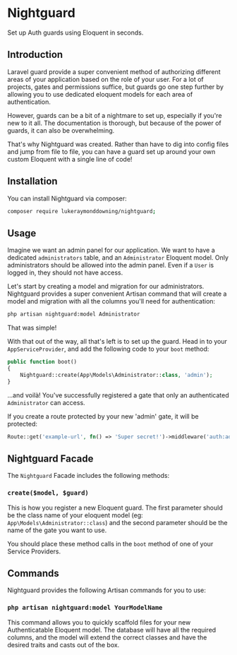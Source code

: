# Nightguard

Set up Auth guards using Eloquent in seconds.

## Introduction

Laravel guard provide a super convenient method of authorizing different areas
of your application based on the role of your user. For a lot of projects, 
gates and permissions suffice, but guards go one step further by allowing you
to use dedicated eloquent models for each area of authentication.

However, guards can be a bit of a nightmare to set up, especially if you're new
to it all. The documentation is thorough, but because of the power of guards,
it can also be overwhelming.

That's why Nightguard was created. Rather than have to dig into config files and jump
from file to file, you can have a guard set up around your own custom Eloquent
with a single line of code!

## Installation

You can install Nightguard via composer:

```bash
composer require lukeraymonddowning/nightguard;
```

## Usage

Imagine we want an admin panel for our application. We want to have a dedicated
`administrators` table, and an `Administrator` Eloquent model. Only administrators
should be allowed into the admin panel. Even if a `User` is logged in, they should
not have access.

Let's start by creating a model and migration for our administrators. Nightguard
provides a super convenient Artisan command that will create a model and migration
with all the columns you'll need for authentication:

```bash
php artisan nightguard:model Administrator
```

That was simple!

With that out of the way, all that's left is to set up the guard. Head in to your
`AppServiceProvider`, and add the following code to your `boot` method:

```php
public function boot() 
{
    Nightguard::create(App\Models\Administrator::class, 'admin');
}
```

...and voilà! You've successfully registered a gate that only an authenticated
`Administrator` can access.

If you create a route protected by your new 'admin' gate, it will be protected:

```php
Route::get('example-url', fn() => 'Super secret!')->middleware('auth:admin');
```

## Nightguard Facade

The `Nightguard` Facade includes the following methods:

### `create($model, $guard)`

This is how you register a new Eloquent guard. The first parameter should be the 
class name of your eloquent model (eg: `App\Models\Administrator::class`) and
the second parameter should be the name of the gate you want to use.

You should place these method calls in the `boot` method of one of your Service
Providers.

## Commands

Nightguard provides the following Artisan commands for you to use:

### `php artisan nightguard:model YourModelName`

This command allows you to quickly scaffold files for your
new Authenticatable Eloquent model. The database will have all the required
columns, and the model will extend the correct classes and have the desired
traits and casts out of the box.
